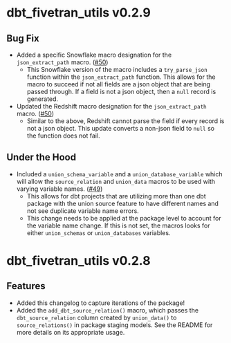 # dbt_fivetran_utils v0.2.9

## Bug Fix
- Added a specific Snowflake macro designation for the `json_extract_path` macro. ([#50](https://github.com/fivetran/dbt_fivetran_utils/pull/50))
    - This Snowflake version of the macro includes a `try_parse_json` function within the `json_extract_path` function. This allows for the macro to succeed if not all fields are a json object that are being passed through. If a field is not a json object, then a `null` record is generated. 
- Updated the Redshift macro designation for the `json_extract_path` macro. ([#50](https://github.com/fivetran/dbt_fivetran_utils/pull/50))
    - Similar to the above, Redshift cannot parse the field if every record is not a json object. This update converts a non-json field to `null` so the function does not fail.

## Under the Hood
- Included a `union_schema_variable` and a `union_database_variable` which will allow the `source_relation` and `union_data` macros to be used with varying variable names. ([#49](https://github.com/fivetran/dbt_fivetran_utils/pull/49))
    - This allows for dbt projects that are utilizing more than one dbt package with the union source feature to have different names and not see duplicate variable name errors.
    - This change needs to be applied at the package level to account for the variable name change. If this is not set, the macros looks for either `union_schemas` or `union_databases` variables.

# dbt_fivetran_utils v0.2.8

## Features
- Added this changelog to capture iterations of the package!
- Added the `add_dbt_source_relation()` macro, which passes the `dbt_source_relation` column created by `union_data()` to `source_relations()` in package staging models. See the README for more details on its appropriate usage.
